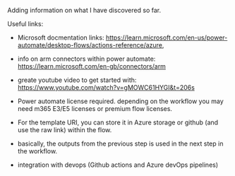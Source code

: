 Adding information on what I have discovered so far.

Useful links:
- Microsoft docmentation links: https://learn.microsoft.com/en-us/power-automate/desktop-flows/actions-reference/azure, 

- info on arm connectors within power automate: https://learn.microsoft.com/en-gb/connectors/arm

- greate youtube video to get started with: https://www.youtube.com/watch?v=gMOWC61HYGI&t=206s

- Power automate license required. depending on the workflow you may need m365 E3/E5 licenses or premium flow licenses.

- For the template URI, you can store it in Azure storage or github (and use the raw link) within the flow.

- basically, the outputs from the previous step is used in the next step in the workflow.

- integration with devops (Github actions and Azure devOps pipelines)